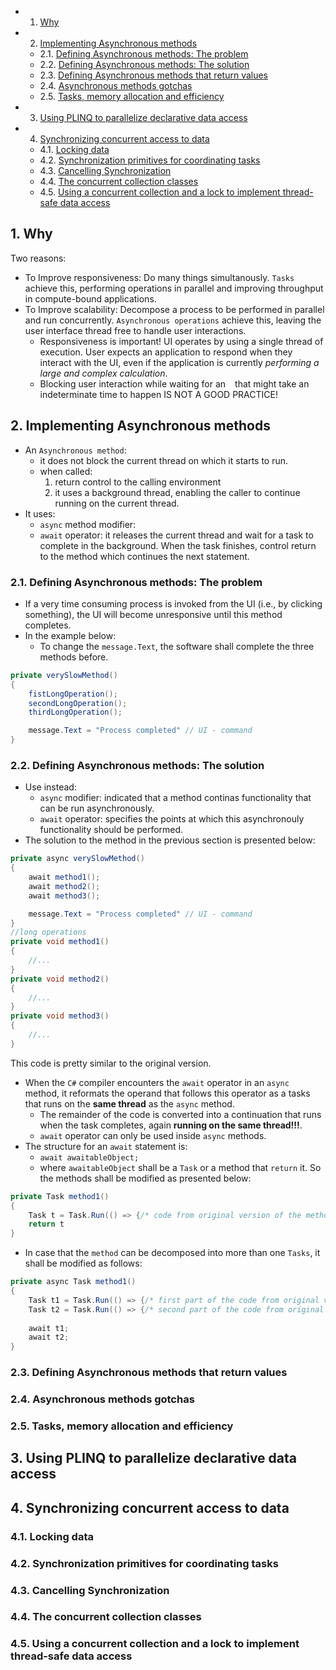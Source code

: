 <!-- vscode-markdown-toc -->
* 1. [Why](#Why)
* 2. [Implementing Asynchronous methods](#ImplementingAsynchronousmethods)
	* 2.1. [Defining Asynchronous methods: The problem](#DefiningAsynchronousmethods:Theproblem)
	* 2.2. [Defining Asynchronous methods: The solution](#DefiningAsynchronousmethods:Thesolution)
	* 2.3. [Defining Asynchronous methods that return values](#DefiningAsynchronousmethodsthatreturnvalues)
	* 2.4. [Asynchronous methods gotchas](#Asynchronousmethodsgotchas)
	* 2.5. [Tasks, memory allocation and efficiency](#Tasksmemoryallocationandefficiency)
* 3. [Using PLINQ to parallelize declarative data access](#UsingPLINQtoparallelizedeclarativedataaccess)
* 4. [Synchronizing concurrent access to data](#Synchronizingconcurrentaccesstodata)
	* 4.1. [Locking data](#Lockingdata)
	* 4.2. [Synchronization primitives for coordinating tasks](#Synchronizationprimitivesforcoordinatingtasks)
	* 4.3. [Cancelling Synchronization](#CancellingSynchronization)
	* 4.4. [The concurrent collection classes](#Theconcurrentcollectionclasses)
	* 4.5. [Using a concurrent collection and a lock to implement thread-safe data access](#Usingaconcurrentcollectionandalocktoimplementthread-safedataaccess)

<!-- vscode-markdown-toc-config
	numbering=true
	autoSave=true
	/vscode-markdown-toc-config -->
<!-- /vscode-markdown-toc -->

##  1. <a name='Why'></a>Why 

Two reasons:
- To Improve responsiveness: Do many things simultanously. `Tasks` achieve this, performing operations in parallel and improving throughput in compute-bound applications.
- To Improve scalability: Decompose a process to be performed in parallel and run concurrently. `Asynchronous operations` achieve this, leaving the user interface thread free to handle user interactions.
  - Responsiveness is important! UI operates by using a single thread of execution. User expects an application to respond when they interact with the UI, even if the application is currently *performing a large and complex calculation*.
  - Blocking user interaction while waiting for an ` ` that might take an indeterminate time to happen IS NOT A GOOD PRACTICE!


##  2. <a name='ImplementingAsynchronousmethods'></a>Implementing Asynchronous methods
- An `Asynchronous method`: 
  - it does not block the current thread on which it starts to run.
  - when called:
    1. return control to the calling environment
    2. it uses a background thread, enabling the caller to continue running on the current thread.
- It uses:
  - `async` method modifier:
  - `await` operator: it releases the current thread and wait for a task to complete in the background. When the task finishes, control return to the method which continues the next statement.


###  2.1. <a name='DefiningAsynchronousmethods:Theproblem'></a>Defining Asynchronous methods: The problem
- If a very time consuming process is invoked from the UI (i.e., by clicking something), the UI will become unresponsive until this method completes.
- In the example below:
  - To change the `message.Text`, the software shall complete the three methods before.

``` cs
private verySlowMethod()
{
    fistLongOperation();
    secondLongOperation();
    thirdLongOperation();

    message.Text = "Process completed" // UI - command
}
```
###  2.2. <a name='DefiningAsynchronousmethods:Thesolution'></a>Defining Asynchronous methods: The solution
- Use instead:
  - `async` modifier: indicated that a method continas functionality that can be run asynchronously.
  - `await` operator: specifies the points at which this asynchronouly functionality should be performed.
- The solution to the method in the previous section is presented below:

``` cs
private async verySlowMethod()
{
    await method1();
    await method2();
    await method3();

    message.Text = "Process completed" // UI - command
}
//long operations
private void method1()
{
    //...
}
private void method2()
{
    //...
}
private void method3()
{
    //...
}
```

This code is pretty similar to the original version.
- When the `C#` compiler encounters the `await` operator in an `async` method, it reformats the operand that follows this operator as a tasks that runs on the **same thread** as the `async` method.
  - The remainder of the code is converted into a continuation that runs when the task completes, again **running on the same thread!!!**.
  - `await` operator can only be used inside `async` methods.
- The structure for an `await` statement is:
  - `await awaitableObject;`
  - where `awaitableObject` shall be a `Task` or a method that `return` it. So the methods shall be modified as presented below:

``` cs
private Task method1()
{
    Task t = Task.Run(() => {/* code from original version of the method*/});
    return t
}
```

- In case that the `method` can be decomposed into more than one `Tasks`, it shall be modified as follows:
``` cs
private async Task method1()
{
    Task t1 = Task.Run(() => {/* first part of the code from original version of the method*/});
    Task t2 = Task.Run(() => {/* second part of the code from original version of the method*/});
    
    await t1;
    await t2;
}
```



###  2.3. <a name='DefiningAsynchronousmethodsthatreturnvalues'></a>Defining Asynchronous methods that return values

###  2.4. <a name='Asynchronousmethodsgotchas'></a>Asynchronous methods gotchas

###  2.5. <a name='Tasksmemoryallocationandefficiency'></a>Tasks, memory allocation and efficiency

##  3. <a name='UsingPLINQtoparallelizedeclarativedataaccess'></a>Using PLINQ to parallelize declarative data access

##  4. <a name='Synchronizingconcurrentaccesstodata'></a>Synchronizing concurrent access to data

###  4.1. <a name='Lockingdata'></a>Locking data

###  4.2. <a name='Synchronizationprimitivesforcoordinatingtasks'></a>Synchronization primitives for coordinating tasks

###  4.3. <a name='CancellingSynchronization'></a>Cancelling Synchronization

###  4.4. <a name='Theconcurrentcollectionclasses'></a>The concurrent collection classes

###  4.5. <a name='Usingaconcurrentcollectionandalocktoimplementthread-safedataaccess'></a>Using a concurrent collection and a lock to implement thread-safe data access